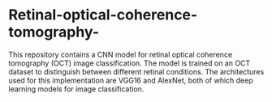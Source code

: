 # Retinal-optical-coherence-tomography-
This repository contains a CNN model for retinal optical coherence tomography (OCT) image classification. The model is trained on an OCT dataset to distinguish between different retinal conditions. The architectures used for this implementation are VGG16 and AlexNet, both of which deep learning models for image classification. 
